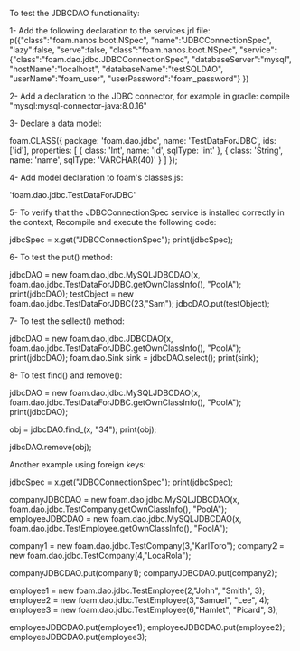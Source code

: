 
To test the JDBCDAO functionality:

1- Add the following declaration to the services.jrl file:
p({"class":"foam.nanos.boot.NSpec", "name":"JDBCConnectionSpec", "lazy":false, "serve":false, "class":"foam.nanos.boot.NSpec", "service":{"class":"foam.dao.jdbc.JDBCConnectionSpec", "databaseServer":"mysql", "hostName":"localhost", "databaseName":"testSQLDAO", "userName":"foam_user", "userPassword":"foam_password"} })

2- Add a declaration to the JDBC connector, for example in gradle:
  compile "mysql:mysql-connector-java:8.0.16"

3- Declare a data model:


foam.CLASS({
  package: 'foam.dao.jdbc',
  name: 'TestDataForJDBC',
  ids: ['id'],
  properties: [
    {
      class: 'Int',
      name: 'id',
      sqlType: 'int'
    },
    {
      class: 'String',
      name: 'name',
      sqlType: 'VARCHAR(40)'
    }
  ]
});

4- Add model declaration to foam's classes.js:

  'foam.dao.jdbc.TestDataForJDBC'
  
5- To verify that the JDBCConnectionSpec service is installed correctly in the context, Recompile and execute the following code:

jdbcSpec = x.get("JDBCConnectionSpec");
print(jdbcSpec);

6- To test the put() method:

jdbcDAO = new foam.dao.jdbc.MySQLJDBCDAO(x, foam.dao.jdbc.TestDataForJDBC.getOwnClassInfo(), "PoolA");
print(jdbcDAO);
testObject = new foam.dao.jdbc.TestDataForJDBC(23,"Sam");
jdbcDAO.put(testObject);

7- To test the sellect() method:

jdbcDAO = new foam.dao.jdbc.JDBCDAO(x, foam.dao.jdbc.TestDataForJDBC.getOwnClassInfo(), "PoolA");
print(jdbcDAO);
foam.dao.Sink sink = jdbcDAO.select();
print(sink);

8- To test find() and remove():

jdbcDAO = new foam.dao.jdbc.MySQLJDBCDAO(x, foam.dao.jdbc.TestDataForJDBC.getOwnClassInfo(), "PoolA");
print(jdbcDAO);

obj = jdbcDAO.find_(x, "34");
print(obj);

jdbcDAO.remove(obj);


Another example using foreign keys:


jdbcSpec = x.get("JDBCConnectionSpec");
print(jdbcSpec);

companyJDBCDAO = new foam.dao.jdbc.MySQLJDBCDAO(x, foam.dao.jdbc.TestCompany.getOwnClassInfo(), "PoolA");
employeeJDBCDAO = new foam.dao.jdbc.MySQLJDBCDAO(x, foam.dao.jdbc.TestEmployee.getOwnClassInfo(), "PoolA");

company1 = new foam.dao.jdbc.TestCompany(3,"KarlToro");
company2 = new foam.dao.jdbc.TestCompany(4,"LocaRola");

companyJDBCDAO.put(company1);
companyJDBCDAO.put(company2);

employee1 = new foam.dao.jdbc.TestEmployee(2,"John", "Smith", 3);
employee2 = new foam.dao.jdbc.TestEmployee(3,"Samuel", "Lee", 4);
employee3 = new foam.dao.jdbc.TestEmployee(6,"Hamlet", "Picard", 3);

employeeJDBCDAO.put(employee1);
employeeJDBCDAO.put(employee2);
employeeJDBCDAO.put(employee3);
